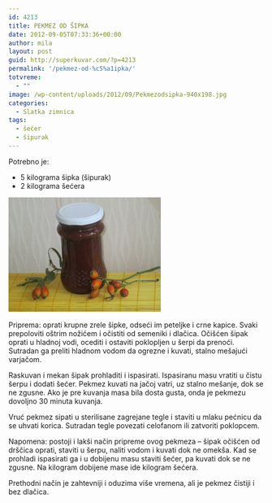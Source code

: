 ```yaml
---
id: 4213
title: PEKMEZ OD ŠIPKA
date: 2012-09-05T07:33:36+00:00
author: mila
layout: post
guid: http://superkuvar.com/?p=4213
permalink: '/pekmez-od-%c5%a1ipka/'
totvreme:
  - ""
image: /wp-content/uploads/2012/09/Pekmezodsipka-940x198.jpg
categories:
  - Slatka zimnica
tags:
  - šećer
  - šipurak
---
```

Potrebno je:

  * 5 kilograma šipka (šipurak)
  * 2 kilograma šećera

<img class="alignnone size-medium wp-image-4214" title="Pekmezodsipka" src="/wp-content/uploads/2012/09/Pekmezodsipka-300x225.jpg" alt="" width="300" height="225" /> 

Priprema: oprati krupne zrele šipke, odseći im peteljke i crne kapice. Svaki prepoloviti oštrim nožićem i očistiti od semeniki i dlačica. Očišćen šipak oprati u hladnoj vodi, ocediti i ostaviti poklopljen u šerpi da prenoći. Sutradan ga preliti hladnom vodom da ogrezne i kuvati, stalno mešajući varjačom.

Raskuvan i mekan šipak prohladiti i ispasirati. Ispasiranu masu vratiti u čistu šerpu i dodati šećer. Pekmez kuvati na jačoj vatri, uz stalno mešanje, dok se ne zgusne. Ako je pre kuvanja masa bila dosta gusta, onda je pekmezu dovoljno 30 minuta kuvanja.

Vruć pekmez sipati u sterilisane zagrejane tegle i staviti u mlaku pećnicu da se uhvati korica. Sutradan tegle povezati celofanom ili zatvoriti poklopcem.

Napomena: postoji i lakši način pripreme ovog pekmeza &#8211; šipak očišćen od drščica oprati, staviti u šerpu, naliti vodom i kuvati dok ne omekša. Kad se prohladi ispasirati ga i u dobijenu masu staviti šećer, pa kuvati dok se ne zgusne. Na kilogram dobijene mase ide kilogram šećera.

Prethodni način je zahtevniji i oduzima više vremena, ali je pekmez čistiji i bez dlačica.